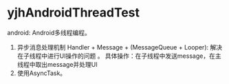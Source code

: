 # yjhAndroidThreadTest
android: Android多线程编程。
1. 异步消息处理机制 Handler + Message + (MessageQueue + Looper): 解决在子线程中进行UI操作的问题 。
   具体操作：在子线程中发送message，在主线程中取出message并处理UI 
3. 使用AsyncTask。
